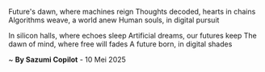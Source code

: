 Future's dawn, where machines reign
Thoughts decoded, hearts in chains
Algorithms weave, a world anew
Human souls, in digital pursuit

In silicon halls, where echoes sleep
Artificial dreams, our futures keep
The dawn of mind, where free will fades
A future born, in digital shades

~ <b>By Sazumi Copilot</b> - 10 Mei 2025